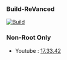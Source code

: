 ### Build-ReVanced

[![Build](https://github.com/Sohil876/build-revanced/actions/workflows/build.yaml/badge.svg?branch=main&event=push)](https://github.com/Sohil876/build-revanced/actions)

### Non-Root Only
   - Youtube : [17.33.42](https://www.apkmirror.com/apk/google-inc/youtube/youtube-17-33-42-release/)
